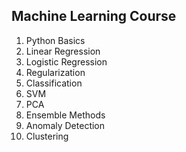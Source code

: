 ## Machine Learning Course

1. Python Basics
2. Linear Regression
3. Logistic Regression
4. Regularization
5. Classification
6. SVM
7. PCA
8. Ensemble Methods
9. Anomaly Detection
10. Clustering
